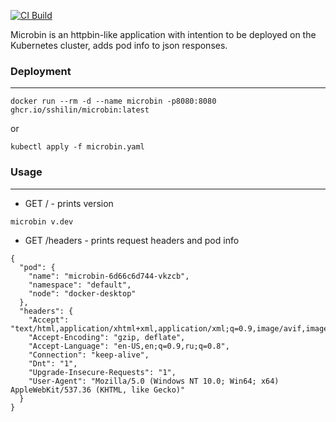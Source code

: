 [![CI Build](https://github.com/sshilin/microbin/actions/workflows/ci-build.yaml/badge.svg)](https://github.com/sshilin/microbin/actions/workflows/ci-build.yaml)

Microbin is an httpbin-like application with intention to be deployed on the Kubernetes cluster, adds pod info to json responses.

### Deployment
---

    docker run --rm -d --name microbin -p8080:8080 ghcr.io/sshilin/microbin:latest

or

    kubectl apply -f microbin.yaml

### Usage
---
- GET / - prints version
```
microbin v.dev
```
- GET /headers - prints request headers and pod info
```
{
  "pod": {
    "name": "microbin-6d66c6d744-vkzcb",
    "namespace": "default",
    "node": "docker-desktop"
  },
  "headers": {
    "Accept": "text/html,application/xhtml+xml,application/xml;q=0.9,image/avif,image/webp,image/apng,*/*",
    "Accept-Encoding": "gzip, deflate",
    "Accept-Language": "en-US,en;q=0.9,ru;q=0.8",
    "Connection": "keep-alive",
    "Dnt": "1",
    "Upgrade-Insecure-Requests": "1",
    "User-Agent": "Mozilla/5.0 (Windows NT 10.0; Win64; x64) AppleWebKit/537.36 (KHTML, like Gecko)"
  }
}
```
